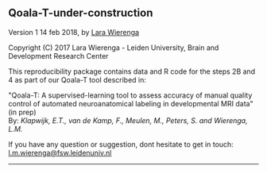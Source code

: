 ## Qoala-T-under-construction

Version 1 14 feb 2018, by [Lara Wierenga](https://www.brainanddevelopmentlab.nl/index.php/people/post-docs/181-post-doctoral-researchers/273-lara-wierenga)

Copyright (C) 2017 Lara Wierenga - Leiden University, Brain and Development Research Center

This reproducibility package contains data and R code for the steps 2B and 4 as part of our Qoala-T tool described in:
  
"Qoala-T: A supervised-learning tool to assess accuracy of manual quality control of automated neuroanatomical labeling in developmental MRI data" (in prep)<br />
By: *Klapwijk, E.T., van de Kamp, F., Meulen, M., Peters, S. and Wierenga, L.M.*

If you have any question or suggestion, dont hesitate to get in touch:
<l.m.wierenga@fsw.leidenuniv.nl>

-----


